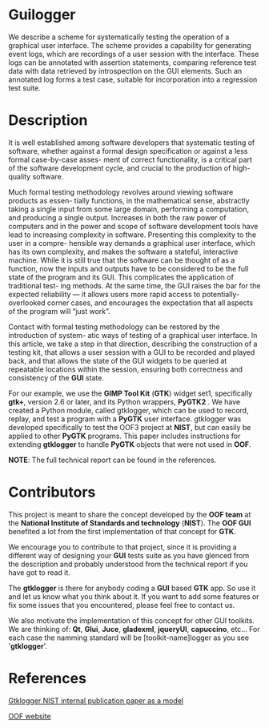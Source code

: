Guilogger
=========
We describe a scheme for systematically testing the operation of a graphical user interface. The
scheme provides a capability for generating event logs, which are recordings of a user session with
the interface. These logs can be annotated with assertion statements, comparing reference test
data with data retrieved by introspection on the GUI elements. Such an annotated log forms a
test case, suitable for incorporation into a regression test suite.

Description
===========
It is well established among software developers that systematic testing of software,
whether against a formal design specification or against a less formal case-by-case asses-
ment of correct functionality, is a critical part of the software development cycle, and crucial
to the production of high-quality software.

Much formal testing methodology revolves around viewing software products as essen-
tially functions, in the mathematical sense, abstractly taking a single input from some large
domain, performing a computation, and producing a single output. Increases in both the
raw power of computers and in the power and scope of software development tools have lead
to increasing complexity in software. Presenting this complexity to the user in a compre-
hensible way demands a graphical user interface, which has its own complexity, and makes
the software a stateful, interactive machine. While it is still true that the software can
be thought of as a function, now the inputs and outputs have to be considered to be the
full state of the program and its GUI. This complicates the application of traditional test-
ing methods. At the same time, the GUI raises the bar for the expected reliability — it
allows users more rapid access to potentially-overlooked corner cases, and encourages the
expectation that all aspects of the program will “just work”.

Contact with formal testing methodology can be restored by the introduction of system-
atic ways of testing of a graphical user interface. In this article, we take a step in that
direction, describing the construction of a testing kit, that allows a user session with a GUI
to be recorded and played back, and that allows the state of the GUI widgets to be queried
at repeatable locations within the session, ensuring both correctness and consistency of the
__GUI__ state.

For our example, we use the __GIMP Tool Kit__ (__GTK__) widget set1, specifically __gtk+__, version
2.6 or later, and its Python wrappers, __PyGTK2__ . We have created a Python module, called
gtklogger, which can be used to record, replay, and test a program with a __PyGTK__ user
interface. gtklogger was developed specifically to test the OOF3 project at __NIST__, but can
easily be applied to other __PyGTK__ programs. This paper includes instructions for extending
__gtklogger__ to handle __PyGTK__ objects that were not used in __OOF__.

__NOTE__: The full technical report can be found in the references.

Contributors
============
This project is meant to share the concept developed by the __OOF team__ at the __National Institute
of Standards and technology__ (__NIST__). The __OOF GUI__ benefited a lot from the first implementation
of that concept for __GTK__.

We encourage you to contribute to that project, since it is providing a different way of designing 
your __GUI__ tests suite as you have glenced from the description and probably understood from the 
technical report if you have got to read it.

The __gtklogger__ is there for anybody coding a __GUI__ based __GTK__ app. So use it and let us know what you
think about it. If you want to add some features or fix some issues that you encountered, please
feel free to contact us.

We also motivate the implementation of this concept for other GUI toolkits. We are thinking of:
__Qt__, __Glui__, __Juce__, __gladexml__, __jqueryUI__, __capuccino__, etc...
For each case the namming standard will be [toolkit-name]logger as you see '__gtklogger__'.


References
==========
[Gtklogger NIST internal publication paper as a model](gui_testing.pdf)

[OOF website](http://www.ctcms.nist.gov/oof/)